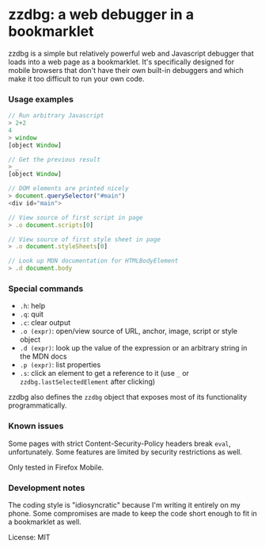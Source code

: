 # zzdbg: a web debugger in a bookmarklet

zzdbg is a simple but relatively powerful web and Javascript debugger that loads into a web page as a bookmarklet. It's specifically designed for mobile browsers that don't have their own built-in debuggers and which make it too difficult to run your own code.

### Usage examples
```javascript
// Run arbitrary Javascript
> 2+2
4
> window
[object Window]

// Get the previous result
> _
[object Window]

// DOM elements are printed nicely
> document.querySelector("#main")
<div id="main">

// View source of first script in page
> .o document.scripts[0]

// View source of first style sheet in page
> .o document.styleSheets[0]

// Look up MDN documentation for HTMLBodyElement
> .d document.body
```

### Special commands
- `.h`: help
- `.q`: quit
- `.c`: clear output
- `.o (expr)`: open/view source of URL, anchor, image, script or style object
- `.d (expr)`: look up the value of the expression or an arbitrary string in the MDN docs
- `.p (expr)`: list properties
- `.s`: click an element to get a reference to it (use `_` or `zzdbg.lastSelectedElement` after clicking)

zzdbg also defines the `zzdbg` object that exposes most of its functionality programmatically.

### Known issues
Some pages with strict Content-Security-Policy headers break `eval`, unfortunately. Some features are limited by security restrictions as well.

Only tested in Firefox Mobile.

### Development notes
The coding style is "idiosyncratic" because I'm writing it entirely on my phone. Some compromises are made to keep the code short enough to fit in a bookmarklet as well.

License: MIT
